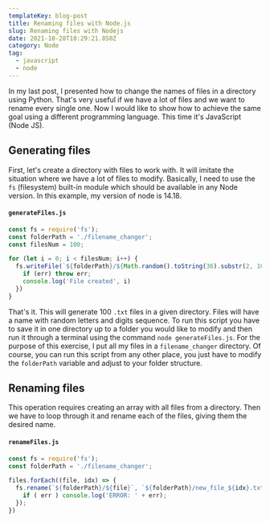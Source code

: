 ```yaml
---
templateKey: blog-post
title: Renaming files with Node.js
slug: Renaming files with Nodejs
date: 2021-10-28T18:29:21.850Z
category: Node
tag:
  - javascript
  - node
---
```



In my last post, I presented how to change the names of files in a directory using Python. That's very useful if we have a lot of files and we want to rename every single one. Now I would like to show how to achieve the same goal using a different programming language. This time it's JavaScript (Node JS).



## Generating files

First, let's create a directory with files to work with. It will imitate the situation where we have a lot of files to modify. Basically, I need to use the `fs` (filesystem) built-in module which should be available in any Node version. In this example, my version of node is 14.18.

#### `generateFiles.js`
```javascript
const fs = require('fs');
const folderPath = './filename_changer';
const filesNum = 100;

for (let i = 0; i < filesNum; i++) {
  fs.writeFile(`${folderPath}/${Math.random().toString(36).substr(2, 10)}.txt`, `This is file number ${i}`, (err) => {
    if (err) throw err;
    console.log('File created', i)
  })
}
```

That's it. This will generate 100 `.txt` files in a given directory. Files will have a name with random letters and digits sequence.
To run this script you have to save it in one directory up to a folder you would like to modify and then run it through a terminal using the command `node generateFiles.js`. For the purpose of this exercise, I put all my files in a `filename_changer` directory. Of course, you can run this script from any other place, you just have to modify the `folderPath` variable and adjust to your folder structure.

## Renaming files

This operation requires creating an array with all files from a directory. Then we have to loop through it and rename each of the files, giving them the desired name.

#### `renameFiles.js`
```javascript
const fs = require('fs');
const folderPath = './filename_changer';

files.forEach((file, idx) => {
  fs.rename(`${folderPath}/${file}`, `${folderPath}/new_file_${idx}.txt`, function(err) {
    if ( err ) console.log('ERROR: ' + err);
  });
})
```

